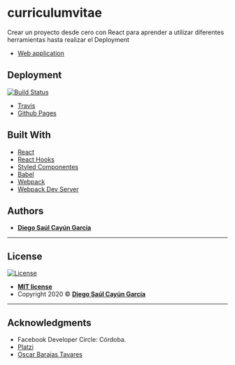 # curriculumvitae

  Crear un proyecto desde cero con React para aprender a utilizar diferentes herramientas hasta realizar el Deployment
 - [Web application](https://cayundiego.github.io/curriculumvitae/)
   
## Deployment
[![Build Status](https://travis-ci.org/CayunDiego/curriculumvitae.svg?branch=develop)](https://travis-ci.org/CayunDiego/curriculumvitae)

 * [Travis](https://travis-ci.org/) 
 * [Github Pages](https://cayundiego.github.io/curriculumvitae/)
  

## Built With

* [React](https://es.reactjs.org/)
* [React Hooks](https://reactjs.org/docs/hooks-intro.html)
* [Styled Componentes](https://styled-components.com/) 
* [Babel](https://babeljs.io/docs/en/config-files)
* [Webpack](https://webpack.js.org/configuration)
* [Webpack Dev Server](https://webpack.js.org/configuration/dev-server/)


## Authors

* [**Diego Saúl Cayún García**](https://www.linkedin.com/in/diego-saul-cayun-garcia/) 

---

## License
[![License](http://img.shields.io/:license-mit-blue.svg?style=flat-square)](http://badges.mit-license.org)

- **[MIT license](http://opensource.org/licenses/mit-license.php)**
- Copyright 2020 © [**Diego Saúl Cayún García**](https://www.linkedin.com/in/diego-saul-cayun-garcia/) 

---

## Acknowledgments

* Facebook Developer Circle: Córdoba.
* [Platzi](https://platzi.com/)
* [Oscar Barajas Tavares](https://www.linkedin.com/in/oscarbarajas/)
